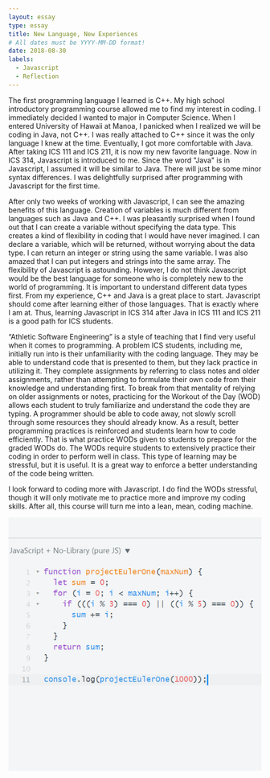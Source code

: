 ```yaml
---
layout: essay
type: essay
title: New Language, New Experiences
# All dates must be YYYY-MM-DD format!
date: 2018-08-30
labels:
  - Javascript
  - Reflection
---
```


The first programming language I learned is C++. My high school introductory programming course allowed me to find my interest in coding. I immediately decided I wanted to major in Computer Science. When I entered University of Hawaii at Manoa, I panicked when I realized we will be coding in Java, not C++. I was really attached to C++ since it was the only language I knew at the time. Eventually, I got more comfortable with Java. After taking ICS 111 and ICS 211, it is now my new favorite language. Now in ICS 314, Javascript is introduced to me. Since the word "Java" is in Javascript, I assumed it will be similar to Java. There will just be some minor syntax differences. I was delightfully surprised after programming with Javascript for the first time. 

After only two weeks of working with Javascript, I can see the amazing benefits of this language. Creation of variables is much different from languages such as Java and C++. I was pleasantly surprised when I found out that I can create a variable without specifying the data type. This creates a kind of flexibility in coding that I would have never imagined. I can declare a variable, which will be returned, without worrying about the data type. I can return an integer or string using the same variable. I was also amazed that I can put integers and strings into the same array. The flexibility of Javascript is astounding. However, I do not think Javascript would be the best language for someone who is completely new to the world of programming. It is important to understand different data types first. From my experience, C++ and Java is a great place to start. Javascript should come after learning either of those languages. That is exactly where I am at. Thus, learning Javascript in ICS 314 after Java in ICS 111 and ICS 211 is a good path for ICS students. 

“Athletic Software Engineering” is a style of teaching that I find very useful when it comes to programming. A problem ICS students, including me, initially run into is their unfamiliarity with the coding language. They may be able to understand code that is presented to them, but they lack practice in utilizing it. They complete assignments by referring to class notes and older assignments, rather than attempting to formulate their own code from their knowledge and understanding first. To break from that mentality of relying on older assignments or notes, practicing for the Workout of the Day (WOD) allows each student to truly familiarize and understand the code they are typing. A programmer should be able to code away, not slowly scroll through some resources they should already know. As a result, better programming practices is reinforced and students learn how to code efficiently. That is what practice WODs given to students to prepare for the graded WODs do. The WODs require students to extensively practice their coding in order to perform well in class. This type of learning may be stressful, but it is useful. It is a great way to enforce a better understanding of the code being written.

I look forward to coding more with Javascript. I do find the WODs stressful, though it will only motivate me to practice more and improve my coding skills. After all, this course will turn me into a lean, mean, coding machine. 

<img class="ui medium floated rounded image" src="../images/essay_pic.PNG">
